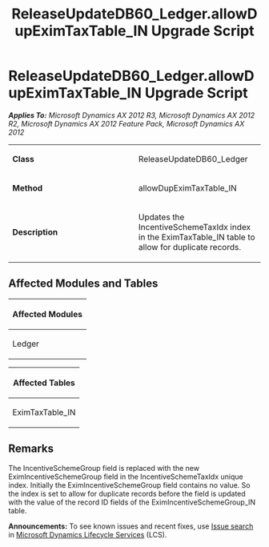 ﻿---
title: ReleaseUpdateDB60_Ledger.allowDupEximTaxTable_IN Upgrade Script
TOCTitle: ReleaseUpdateDB60_Ledger.allowDupEximTaxTable_IN Upgrade Script
ms:assetid: 6a11c9d9-4cc2-7ad1-5601-45d5414ffe7d
ms:mtpsurl: https://msdn.microsoft.com/en-us/library/JJ685665(v=AX.60)
ms:contentKeyID: 49708867
ms.date: 05/18/2015
mtps_version: v=AX.60
---

# ReleaseUpdateDB60\_Ledger.allowDupEximTaxTable\_IN Upgrade Script 


_**Applies To:** Microsoft Dynamics AX 2012 R3, Microsoft Dynamics AX 2012 R2, Microsoft Dynamics AX 2012 Feature Pack, Microsoft Dynamics AX 2012_

<table>
<colgroup>
<col style="width: 50%" />
<col style="width: 50%" />
</colgroup>
<tbody>
<tr class="odd">
<td><p><strong>Class</strong></p></td>
<td><p>ReleaseUpdateDB60_Ledger</p></td>
</tr>
<tr class="even">
<td><p><strong>Method</strong></p></td>
<td><p>allowDupEximTaxTable_IN</p></td>
</tr>
<tr class="odd">
<td><p><strong>Description</strong></p></td>
<td><p>Updates the IncentiveSchemeTaxIdx index in the EximTaxTable_IN table to allow for duplicate records.</p></td>
</tr>
</tbody>
</table>


## Affected Modules and Tables

<table>
<colgroup>
<col style="width: 100%" />
</colgroup>
<thead>
<tr class="header">
<th><p>Affected Modules</p></th>
</tr>
</thead>
<tbody>
<tr class="odd">
<td><p>Ledger</p></td>
</tr>
</tbody>
</table>


<table>
<colgroup>
<col style="width: 100%" />
</colgroup>
<thead>
<tr class="header">
<th><p>Affected Tables</p></th>
</tr>
</thead>
<tbody>
<tr class="odd">
<td><p>EximTaxTable_IN</p></td>
</tr>
</tbody>
</table>


## Remarks

The IncentiveSchemeGroup field is replaced with the new EximIncentiveSchemeGroup field in the IncentiveSchemeTaxIdx unique index. Initially the EximIncentiveSchemeGroup field contains no value. So the index is set to allow for duplicate records before the field is updated with the value of the record ID fields of the EximIncentiveSchemeGroup\_IN table.

  
**Announcements:** To see known issues and recent fixes, use [Issue search](http://go.microsoft.com/fwlink/?linkid=389258) in [Microsoft Dynamics Lifecycle Services](http://go.microsoft.com/fwlink/?linkid=306505) (LCS).

